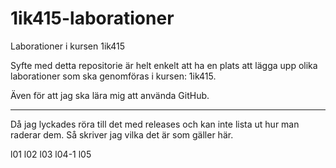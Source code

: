1ik415-laborationer
===================

Laborationer i kursen 1ik415

Syfte med detta repositorie är helt enkelt att ha en plats att lägga upp olika laborationer
som ska genomföras i kursen: 1ik415.

Även för att jag ska lära mig att använda GitHub.

----------------------------------------------------------------------------------------------------

Då jag lyckades röra till det med releases och kan inte lista ut hur man raderar dem.
Så skriver jag vilka det är som gäller här.

l01
l02
l03
l04-1
l05
